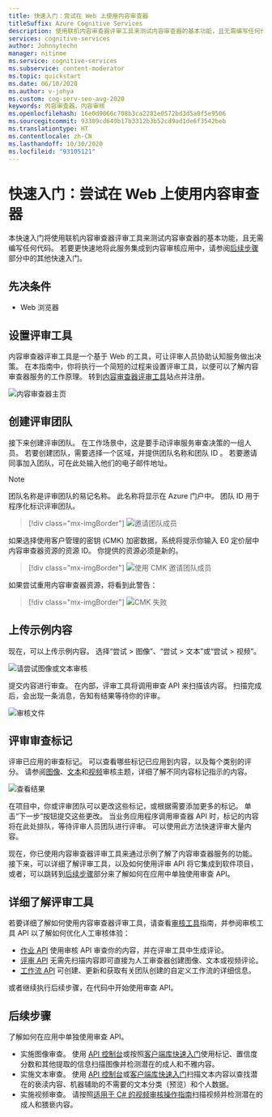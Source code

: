 ```yaml
---
title: 快速入门：尝试在 Web 上使用内容审查器
titleSuffix: Azure Cognitive Services
description: 使用联机内容审查器评审工具来测试内容审查器的基本功能，且无需编写任何代码。
services: cognitive-services
author: Johnnytechn
manager: nitinme
ms.service: cognitive-services
ms.subservice: content-moderator
ms.topic: quickstart
ms.date: 06/10/2020
ms.author: v-johya
ms.custom: cog-serv-seo-aug-2020
keywords: 内容审查器，内容审核
ms.openlocfilehash: 16e0d9066c708b3ca2281e0572bd3d5a0f5e9506
ms.sourcegitcommit: 93309cd649b17b3312b3b52cd9ad1de6f3542beb
ms.translationtype: HT
ms.contentlocale: zh-CN
ms.lasthandoff: 10/30/2020
ms.locfileid: "93105121"
---
```

# <a name="quickstart-try-content-moderator-on-the-web"></a>快速入门：尝试在 Web 上使用内容审查器

本快速入门将使用联机内容审查器评审工具来测试内容审查器的基本功能，且无需编写任何代码。 若要更快速地将此服务集成到内容审核应用中，请参阅[后续步骤](#next-steps)部分中的其他快速入门。

## <a name="prerequisites"></a>先决条件

- Web 浏览器

## <a name="set-up-the-review-tool"></a>设置评审工具

内容审查器评审工具是一个基于 Web 的工具，可让评审人员协助认知服务做出决策。 在本指南中，你将执行一个简短的过程来设置评审工具，以便可以了解内容审查器服务的工作原理。 转到[内容审查器评审工具](https://contentmoderator.cognitive.microsoft.com/)站点并注册。

![内容审查器主页](images/homepage.PNG)

## <a name="create-a-review-team"></a>创建评审团队

接下来创建评审团队。 在工作场景中，这是要手动评审服务审查决策的一组人员。 若要创建团队，需要选择一个区域，并提供团队名称和团队 ID  。 若要邀请同事加入团队，可在此处输入他们的电子邮件地址。

> [!NOTE]
> 团队名称是评审团队的易记名称。 此名称将显示在 Azure 门户中。 团队 ID 用于程序化标识评审团队。

> [!div class="mx-imgBorder"]
> ![邀请团队成员](images/create-team.png)

如果选择使用客户管理的密钥 (CMK) 加密数据，系统将提示你输入 E0 定价层中内容审查器资源的资源 ID。 你提供的资源必须是新的。 

> [!div class="mx-imgBorder"]
> ![使用 CMK 邀请团队成员](images/create-team-cmk.png)

如果尝试重用内容审查器资源，将看到此警告： 

> [!div class="mx-imgBorder"]
> ![CMK 失败](images/create-team-cmk-fail.png)

## <a name="upload-sample-content"></a>上传示例内容

现在，可以上传示例内容。 选择“尝试 > 图像”、“尝试 > 文本”或“尝试 > 视频”。  

![请尝试图像或文本审核](images/tryimagesortext.png)

提交内容进行审查。 在内部，评审工具将调用审查 API 来扫描该内容。 扫描完成后，会出现一条消息，告知有结果等待你的评审。

![审核文件](images/submitted.png)

## <a name="review-moderation-tags"></a>评审审查标记

评审已应用的审查标记。 可以查看哪些标记已应用到内容，以及每个类别的评分。 请参阅[图像](image-moderation-api.md)、[文本](text-moderation-api.md)和[视频](video-moderation-api.md)审核主题，详细了解不同内容标记指示的内容。

![查看结果](images/reviewresults_text.png)

在项目中，你或评审团队可以更改这些标记，或根据需要添加更多的标记。 单击“下一步”按钮提交这些更改。 当业务应用程序调用审查器 API 时，标记的内容将在此处排队，等待评审人员团队进行评审。 可以使用此方法快速评审大量内容。

现在，你已使用内容审查器评审工具来通过示例了解了内容审查器服务的功能。 接下来，可以详细了解评审工具，以及如何使用评审 API 将它集成到软件项目，或者，可以跳转到[后续步骤](#next-steps)部分来了解如何在应用中单独使用审查 API。

## <a name="learn-more-about-the-review-tool"></a>详细了解评审工具

若要详细了解如何使用内容审查器评审工具，请查看[审核工具](Review-Tool-User-Guide/human-in-the-loop.md)指南，并参阅审核工具 API 以了解如何优化人工审核体验：
- [作业 API](try-review-api-job.md) 使用审核 API 审查你的内容，并在评审工具中生成评论。 
- [评审 API](try-review-api-review.md) 无需先扫描内容即可直接为人工审查器创建图像、文本或视频评论。 
- [工作流 API](try-review-api-workflow.md) 可创建、更新和获取有关团队创建的自定义工作流的详细信息。

或者继续执行后续步骤，在代码中开始使用审查 API。

## <a name="next-steps"></a>后续步骤

了解如何在应用中单独使用审查 API。
- 实施图像审查。 使用 [API 控制台](try-image-api.md)或按照[客户端库快速入门](client-libraries.md)使用标记、置信度分数和其他提取的信息扫描图像并检测潜在的成人和不雅内容。
- 实施文本审查。 使用 [API 控制台](try-text-api.md)或[客户端库快速入门](client-libraries.md)扫描文本内容以查找潜在的亵渎内容、机器辅助的不需要的文本分类（预览）和个人数据。
- 实施视频审查。 请按照[适用于 C# 的视频审核操作指南](video-moderation-api.md)扫描视频并检测潜在的成人和猥亵内容。 

